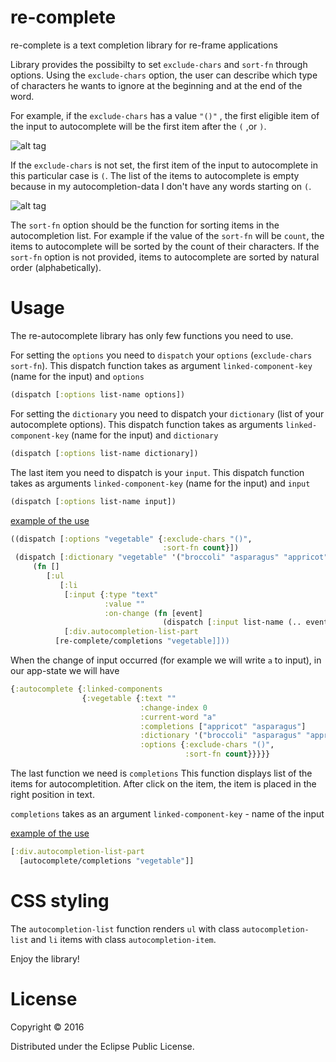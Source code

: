 # re-complete
re-complete is a text completion library for re-frame applications

Library provides the possibilty to set `exclude-chars` and `sort-fn` through options. Using the `exclude-chars` option,
the user can describe which type of characters he wants to ignore at the beginning and at the end of the word.

For example, if the `exclude-chars` has a value `"()"` , the first eligible item of the input to autocomplete
will be the first item after the `(` ,or `)`.

![alt tag](http://s21.postimg.org/hc3lopv6v/Screen_Shot_2016_03_14_at_15_13_14.png)

If the `exclude-chars` is not set, the first item of the input to autocomplete in this particular case is `(`.
The list of the items to autocomplete is empty because in my autocompletion-data I don't have any words starting on `(`.

![alt tag](http://s14.postimg.org/90jw4k7a9/Screen_Shot_2016_03_14_at_15_13_27.png)

The `sort-fn` option should be the function for sorting items in the autocompletion list.
For example if the value of the `sort-fn` will be `count`, the items to autocomplete will be sorted by the count of their characters.
If the `sort-fn` option is not provided, items to autocomplete are sorted by natural order (alphabetically).

# Usage

The re-autocomplete library has only few functions you need to use.

For setting the `options` you need to `dispatch` your `options` (`exclude-chars` `sort-fn`). 
This dispatch function takes as argument `linked-component-key` (name for the input) and `options`

```Clojure
(dispatch [:options list-name options])
```

For setting the `dictionary` you need to dispatch your `dictionary` (list of your autocomplete options).
This dispatch function takes as arguments `linked-component-key` (name for the input) and `dictionary`

```Clojure
(dispatch [:options list-name dictionary])
```

The last item you need to dispatch is your `input`.
This dispatch function takes as arguments `linked-component-key` (name for the input) and `input`

```Clojure
(dispatch [:options list-name input])
```
[example of the use](https://github.com/ScalaConsultants/re-complete/blob/master/demo/re_complete/example.cljs#L62)

```clojure
((dispatch [:options "vegetable" {:exclude-chars "()",
                                  :sort-fn count}])
 (dispatch [:dictionary "vegetable" '("broccoli" "asparagus" "appricot" "cale")])
     (fn []
        [:ul
           [:li
            [:input {:type "text"
                     :value ""
                     :on-change (fn [event]
                                  (dispatch [:input list-name (.. event -target -value)]))}]]]
            [:div.autocompletion-list-part
          [re-complete/completions "vegetable]]))
```

When the change of input occurred (for example we will write `a` to input), in our app-state we will have

```clojure
{:autocomplete {:linked-components                                                                                                                                                                          
                {:vegetable {:text ""
                             :change-index 0
                             :current-word "a"
                             :completions ["appricot" "asparagus"]
                             :dictionary '("broccoli" "asparagus" "appricot" "cale")
                             :options {:exclude-chars "()",
                                       :sort-fn count}}}}}
```

The last function we need is `completions`
This function displays list of the items for autocompletition. After click on the item, the item is placed in the right position in text. 

`completions` takes as an argument `linked-component-key` - name of the input

[example of the use](https://github.com/ScalaConsultants/re-complete/blob/master/demo/re_complete/example.cljs#L91)

```clojure
[:div.autocompletion-list-part
  [autocomplete/completions "vegetable"]]
```

# CSS styling

The `autocompletion-list` function renders `ul` with class `autocompletion-list` and `li` items with class `autocompletion-item`.

Enjoy the library!

# License

Copyright © 2016

Distributed under the Eclipse Public License.

